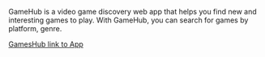 GameHub is a video game discovery web app that helps you find new and interesting games to play. With GameHub, you can search for games by platform, genre.

 [GamesHub link to App](https://6574ac1a91acff0ae2ca05a5--startling-macaron-bec732.netlify.app/)


